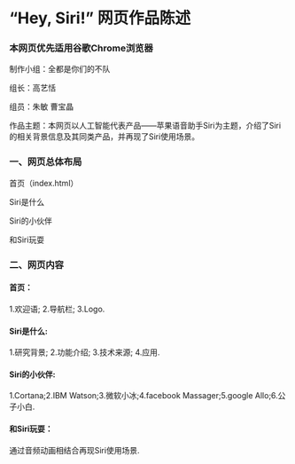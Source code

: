 # “Hey, Siri!” 网页作品陈述
### 本网页优先适用谷歌Chrome浏览器

制作小组：全都是你们的不队

组长：高艺恬

组员：朱敏  曹宝晶

作品主题：本网页以人工智能代表产品——苹果语音助手Siri为主题，介绍了Siri的相关背景信息及其同类产品，并再现了Siri使用场景。

### 一、网页总体布局

首页（index.html）

Siri是什么

Siri的小伙伴

和Siri玩耍

### 二、网页内容

#### 首页：

1.欢迎语; 2.导航栏; 3.Logo.

#### Siri是什么:

1.研究背景; 2.功能介绍; 3.技术来源; 4.应用.

#### Siri的小伙伴:

1.Cortana;2.IBM Watson;3.微软小冰;4.facebook Massager;5.google Allo;6.公子小白.

#### 和Siri玩耍：

通过音频动画相结合再现Siri使用场景.


